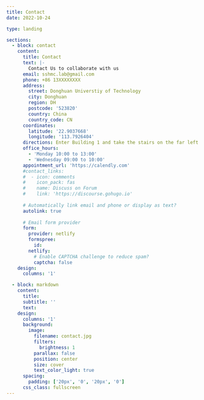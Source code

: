 ```yaml
---
title: Contact
date: 2022-10-24

type: landing

sections:
  - block: contact
    content:
      title: Contact
      text: |-
        Contact Us to collaborate with us
      email: sshmc.lab@gmail.com
      phone: +86 13XXXXXXXX
      address:
        street: Donghuan Universtiy of Technology
        city: Donghuan
        region: DH
        postcode: '523820'
        country: China
        country_code: CN
      coordinates:
        latitude: '22.9037668'
        longitude: '113.7926404'
      directions: Enter Building 1 and take the stairs on the far left on Floor 2
      office_hours:
        - 'Monday 10:00 to 13:00'
        - 'Wednesday 09:00 to 10:00'
      appointment_url: 'https://calendly.com'
      #contact_links:
      #  - icon: comments
      #    icon_pack: fas
      #    name: Discuss on Forum
      #    link: 'https://discourse.gohugo.io'
    
      # Automatically link email and phone or display as text?
      autolink: true
    
      # Email form provider
      form:
        provider: netlify
        formspree:
          id:
        netlify:
          # Enable CAPTCHA challenge to reduce spam?
          captcha: false
    design:
      columns: '1'

  - block: markdown
    content:
      title:
      subtitle: ''
      text:
    design:
      columns: '1'
      background:
        image: 
          filename: contact.jpg
          filters:
            brightness: 1
          parallax: false
          position: center
          size: cover
          text_color_light: true
      spacing:
        padding: ['20px', '0', '20px', '0']
      css_class: fullscreen
---
```

